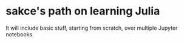 # sakce's path on learning Julia

It will include basic stuff, starting from scratch, over multiple Jupyter notebooks.

